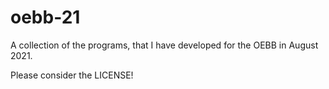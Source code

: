 # oebb-21
A collection of the programs, that I have developed for the OEBB in August 2021.

Please consider the LICENSE!

